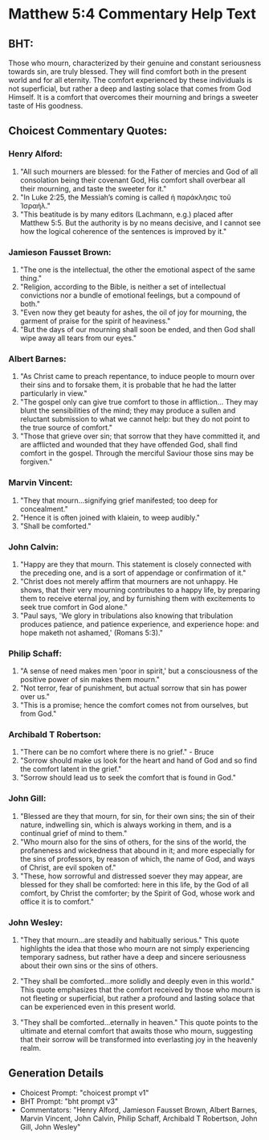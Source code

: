 # Matthew 5:4 Commentary Help Text

## BHT:
Those who mourn, characterized by their genuine and constant seriousness towards sin, are truly blessed. They will find comfort both in the present world and for all eternity. The comfort experienced by these individuals is not superficial, but rather a deep and lasting solace that comes from God Himself. It is a comfort that overcomes their mourning and brings a sweeter taste of His goodness.

## Choicest Commentary Quotes:
### Henry Alford:
1. "All such mourners are blessed: for the Father of mercies and God of all consolation being their covenant God, His comfort shall overbear all their mourning, and taste the sweeter for it."
2. "In Luke 2:25, the Messiah’s coming is called ἡ παράκλησις τοῦ Ἰσραήλ."
3. "This beatitude is by many editors (Lachmann, e.g.) placed after Matthew 5:5. But the authority is by no means decisive, and I cannot see how the logical coherence of the sentences is improved by it."

### Jamieson Fausset Brown:
1. "The one is the intellectual, the other the emotional aspect of the same thing."
2. "Religion, according to the Bible, is neither a set of intellectual convictions nor a bundle of emotional feelings, but a compound of both."
3. "Even now they get beauty for ashes, the oil of joy for mourning, the garment of praise for the spirit of heaviness."
4. "But the days of our mourning shall soon be ended, and then God shall wipe away all tears from our eyes."

### Albert Barnes:
1. "As Christ came to preach repentance, to induce people to mourn over their sins and to forsake them, it is probable that he had the latter particularly in view." 
2. "The gospel only can give true comfort to those in affliction... They may blunt the sensibilities of the mind; they may produce a sullen and reluctant submission to what we cannot help: but they do not point to the true source of comfort."
3. "Those that grieve over sin; that sorrow that they have committed it, and are afflicted and wounded that they have offended God, shall find comfort in the gospel. Through the merciful Saviour those sins may be forgiven."

### Marvin Vincent:
1. "They that mourn...signifying grief manifested; too deep for concealment."
2. "Hence it is often joined with klaiein, to weep audibly."
3. "Shall be comforted."

### John Calvin:
1. "Happy are they that mourn. This statement is closely connected with the preceding one, and is a sort of appendage or confirmation of it."
2. "Christ does not merely affirm that mourners are not unhappy. He shows, that their very mourning contributes to a happy life, by preparing them to receive eternal joy, and by furnishing them with excitements to seek true comfort in God alone."
3. "Paul says, 'We glory in tribulations also knowing that tribulation produces patience, and patience experience, and experience hope: and hope maketh not ashamed,' (Romans 5:3)."

### Philip Schaff:
1. "A sense of need makes men 'poor in spirit,' but a consciousness of the positive power of sin makes them mourn."
2. "Not terror, fear of punishment, but actual sorrow that sin has power over us."
3. "This is a promise; hence the comfort comes not from ourselves, but from God."

### Archibald T Robertson:
1. "There can be no comfort where there is no grief." - Bruce
2. "Sorrow should make us look for the heart and hand of God and so find the comfort latent in the grief."
3. "Sorrow should lead us to seek the comfort that is found in God."

### John Gill:
1. "Blessed are they that mourn, for sin, for their own sins; the sin of their nature, indwelling sin, which is always working in them, and is a continual grief of mind to them." 
2. "Who mourn also for the sins of others, for the sins of the world, the profaneness and wickedness that abound in it; and more especially for the sins of professors, by reason of which, the name of God, and ways of Christ, are evil spoken of." 
3. "These, how sorrowful and distressed soever they may appear, are blessed for they shall be comforted: here in this life, by the God of all comfort, by Christ the comforter; by the Spirit of God, whose work and office it is to comfort."

### John Wesley:
1. "They that mourn...are steadily and habitually serious." This quote highlights the idea that those who mourn are not simply experiencing temporary sadness, but rather have a deep and sincere seriousness about their own sins or the sins of others.

2. "They shall be comforted...more solidly and deeply even in this world." This quote emphasizes that the comfort received by those who mourn is not fleeting or superficial, but rather a profound and lasting solace that can be experienced even in this present world.

3. "They shall be comforted...eternally in heaven." This quote points to the ultimate and eternal comfort that awaits those who mourn, suggesting that their sorrow will be transformed into everlasting joy in the heavenly realm.


## Generation Details
- Choicest Prompt: "choicest prompt v1"
- BHT Prompt: "bht prompt v3"
- Commentators: "Henry Alford, Jamieson Fausset Brown, Albert Barnes, Marvin Vincent, John Calvin, Philip Schaff, Archibald T Robertson, John Gill, John Wesley"
